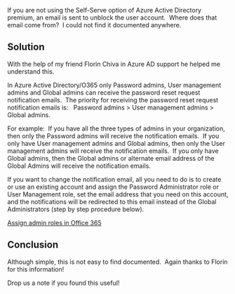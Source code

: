 If you are not using the Self-Serve option of Azure Active Directory premium, an email is sent to unblock the user account.&nbsp; Where does that email come from?&nbsp; I could not find it documented anywhere.

## Solution

With the help of my friend Florin Chiva in Azure AD support he helped me understand this.

In Azure Active Directory/O365 only Password admins, User management admins and Global admins can receive the password reset request notification emails.&nbsp; The priority for receiving the password reset request notification emails is:&nbsp;&nbsp; Password admins > User management admins > Global admins. 

For example:&nbsp; If you have all the three types of admins in your organization, then only the Password admins will receive the notification emails.&nbsp; If you only have User management admins and Global admins, then only the User management admins will receive the notification emails.&nbsp; If you only have Global admins, then the Global admins or alternate email address of the Global Admins will receive the notification emails. 

If you want to change the notification email, all you need to do is to create or use an existing account and assign the Password Administrator role or User Management role, set the email address that you need on this account, and the notifications will be redirected to this email instead of the Global Administrators (step by step procedure below). 

<a href="https://support.office.com/en-us/article/Assign-admin-roles-in-Office-365-eac4d046-1afd-4f1a-85fc-8219c79e1504?ui=en-US&rs=en-US&ad=US&fromAR=1" target="_blank">Assign admin roles in Office 365</a> 

## Conclusion

Although simple, this is not easy to find documented.&nbsp; Again thanks to Florin for this information!

Drop us a note if you found this useful!
